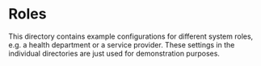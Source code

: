 # Roles

This directory contains example configurations for different system roles, e.g. a health department or a service provider. These settings in the individual directories are just used for demonstration purposes.
